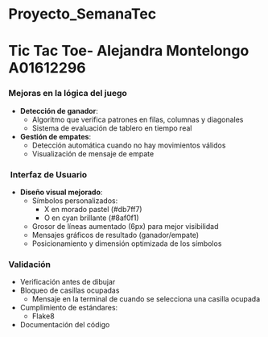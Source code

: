 # Proyecto_SemanaTec

# Tic Tac Toe- Alejandra Montelongo A01612296
### Mejoras en la lógica del juego
- **Detección de ganador**:
  - Algoritmo que verifica patrones en filas, columnas y diagonales
  - Sistema de evaluación de tablero en tiempo real
- **Gestión de empates**:
  - Detección automática cuando no hay movimientos válidos
  - Visualización de mensaje de empate

### ️ Interfaz de Usuario
- **Diseño visual mejorado**:
  - Símbolos personalizados: 
    - X en morado pastel (#db7ff7)
    - O en cyan brillante (#8af0f1)
  - Grosor de líneas aumentado (6px) para mejor visibilidad
  - Mensajes gráficos de resultado (ganador/empate)
  - Posicionamiento y dimensión optimizada de los símbolos

### Validación
 - Verificación antes de dibujar
  - Bloqueo de casillas ocupadas
    - Mensaje en la terminal de cuando se selecciona una casilla ocupada
- Cumplimiento de estándares:
  - Flake8
- Documentación del código


